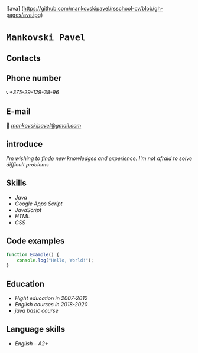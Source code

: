 ![ava] (https://github.com/mankovskipavel/rsschool-cv/blob/gh-pages/ava.jpg)

#  **`Mankovski Pavel`**
  
## Contacts 

## **Phone number** 
📞 *+375-29-129-38-96*

## **E-mail** 
📧 *mankovskipavel@gmail.com*


## **introduce**
*I'm wishing to finde new knowledges and experience. I'm not afraid to solve difficult problems*


## **Skills**
* *Java*
* *Google Apps Script*
* *JavaScript*
* *HTML*
* *CSS*


## **Code examples**

```javascript
function Example() {
    console.log("Hello, World!");
}
```
## **Education**
* *Hight education in 2007-2012*
* *English courses in 2018-2020*
* *java basic course*


## **Language skills**
* *English – A2+*

